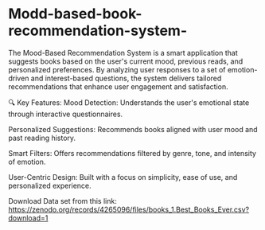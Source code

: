 # Modd-based-book-recommendation-system-
The Mood-Based Recommendation System is a smart application that suggests books based on the user's current mood, previous reads, and personalized preferences. By analyzing user responses to a set of emotion-driven and interest-based questions, the system delivers tailored recommendations that enhance user engagement and satisfaction.

🔍 Key Features:
Mood Detection: Understands the user's emotional state through interactive questionnaires.

Personalized Suggestions: Recommends books aligned with user mood and past reading history.

Smart Filters: Offers recommendations filtered by genre, tone, and intensity of emotion.

User-Centric Design: Built with a focus on simplicity, ease of use, and personalized experience.

Download Data set from this link:
https://zenodo.org/records/4265096/files/books_1.Best_Books_Ever.csv?download=1

